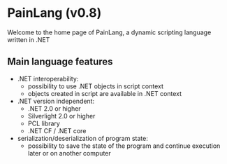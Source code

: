# PainLang (v0.8)
Welcome to the home page of PainLang, a dynamic scripting language written in .NET

## Main language features
 + .NET interoperability:
   + possibility to use .NET objects in script context
   + objects created in script are available in .NET context
 + .NET version independent:
   + .NET 2.0 or higher
   + Silverlight 2.0 or higher
   + PCL library
   + .NET CF / .NET core
 + serialization/deserialization of program state:
   + possibility to save the state of the program and continue execution later or on another computer
